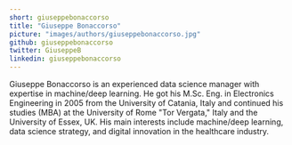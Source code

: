```yaml
---
short: giuseppebonaccorso
title: "Giuseppe Bonaccorso"
picture: "images/authors/giuseppebonaccorso.jpg"
github: giuseppebonaccorso
twitter: GiuseppeB
linkedin: giuseppebonaccorso
---
```


Giuseppe Bonaccorso is an experienced data science manager with expertise
in machine/deep learning. He got his M.Sc. Eng. in Electronics Engineering in
2005 from the University of Catania, Italy and continued his studies (MBA) at
the University of Rome "Tor Vergata," Italy and the University of Essex, UK. His
main interests include machine/deep learning, data science strategy, and digital
innovation in the healthcare industry.